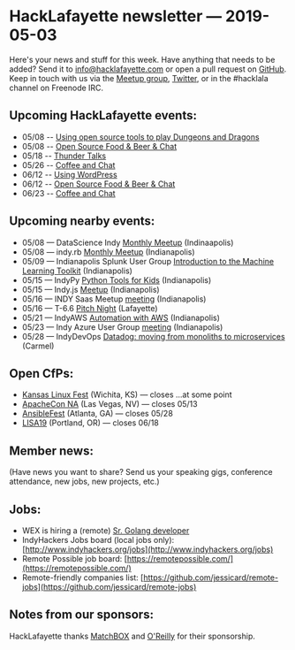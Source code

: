 # HackLafayette newsletter — 2019-05-03

Here's your news and stuff for this week. Have anything that needs to be added? Send it to info@hacklafayette.com or open a pull request on [GitHub](https://github.com/hacklafayette/newsletter). Keep in touch with us via the [Meetup group](https://www.meetup.com/hacklafayette/), [Twitter](https://twitter.com/hacklafayette), or in the #hacklala channel on Freenode IRC.

## Upcoming HackLafayette events:
* 05/08 -- [Using open source tools to play Dungeons and Dragons](https://www.meetup.com/hacklafayette/events/vkwlfpyzhblb/) 
* 05/08 -- [Open Source Food & Beer & Chat](https://www.meetup.com/hacklafayette/events/rzscgqyzhblb/) 
* 05/18 -- [Thunder Talks ](https://www.meetup.com/hacklafayette/events/259391916/) 
* 05/26 -- [Coffee and Chat](https://www.meetup.com/hacklafayette/events/bmghxqyzhbjc/) 
* 06/12 -- [Using WordPress](https://www.meetup.com/hacklafayette/events/vkwlfpyzjbqb/) 
* 06/12 -- [Open Source Food & Beer & Chat](https://www.meetup.com/hacklafayette/events/rzscgqyzjbqb/) 
* 06/23 -- [Coffee and Chat](https://www.meetup.com/hacklafayette/events/bmghxqyzjbfc/) 

## Upcoming nearby events:
* 05/08 — DataScience Indy [Monthly Meetup](https://www.meetup.com/dsindy/events/bdkcwlyzhblb/) (Indinaapolis)
* 05/08 — indy.rb [Monthly Meetup](https://www.meetup.com/indyrb/events/cfszxyzhblb/) (Indianapolis)
* 05/09 — Indianapolis Splunk User Group [Introduction to the Machine Learning Toolkit](https://www.meetup.com/Indianapolis-Splunk-Users-Group/events/260576956/) (Indianapolis)
* 05/15 — IndyPy [Python Tools for Kids](https://www.meetup.com/indypy/events/bxqbmqyzhbsb/) (Indianapolis)
* 05/15 — Indy.js [Meetup](https://www.meetup.com/indyjs/events/ljvvdpyzhbtb/) (Indianapolis)
* 05/16 — INDY Saas Meetup [meeting](https://www.meetup.com/Indy-SaaS-Meetup/events/259486802/) (Indianapolis)
* 05/16 — T-6.6 [Pitch Night](https://www.meetup.com/tminus/events/257719666/) (Lafayette)
* 05/21 — IndyAWS [Automation with AWS](https://www.meetup.com/IndyAWS/events/dqzpsqyzhbcc/) (Indianapolis)
* 05/23 — Indy Azure User Group [meeting](https://www.meetup.com/Indy-Azure-User-Group/events/xkhznpyzhbfc/) (Indianapolis)
* 05/28 — IndyDevOps [Datadog: moving from monoliths to microservices](https://www.meetup.com/IndyDevOps/events/gjthrqyzhblc/) (Carmel)

## Open CfPs:
* [Kansas Linux Fest](https://kansaslinuxfest.org/speakers/) (Wichita, KS) — closes ...at some point
* [ApacheCon NA](https://www.apachecon.com/acna19/cfp.html) (Las Vegas, NV) — closes 05/13
* [AnsibleFest](https://ansiblefest2019.eventpoint.com/cfp) (Atlanta, GA) — closes 05/28
* [LISA19](https://www.usenix.org/conference/lisa19/call-for-participation) (Portland, OR) — closes 06/18

## Member news:

(Have news you want to share? Send us your speaking gigs, conference attendance, new jobs, new projects, etc.)

## Jobs:

- WEX is hiring a (remote) [Sr. Golang developer](https://wex.taleo.net/careersection/wex_wexinc/jobdetail.ftl?job=190000EK&tz=GMT-04%3A00)
- IndyHackers Jobs board (local jobs only): [http://www.indyhackers.org/jobs](http://www.indyhackers.org/jobs)
- Remote Possible job board: [https://remotepossible.com/](https://remotepossible.com/)
- Remote-friendly companies list: [https://github.com/jessicard/remote-jobs](https://github.com/jessicard/remote-jobs)

## Notes from our sponsors:

HackLafayette thanks [MatchBOX](http://matchboxstudio.org/) and [O'Reilly](http://www.oreilly.com/) for their sponsorship.

